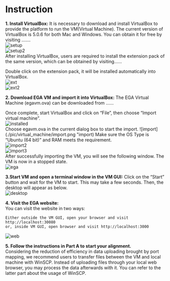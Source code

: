 # Instruction

**1. Install VirtualBox:**
It is necessary to download and install VirtualBox to provide the platform to run the VM(Virtual Machine). The current version of VirtualBox is 5.0.6 for both Mac and Windows. You can obtain it for free by visiting …….  
![setup](./pic/virtual_machine/setup.png "setup")  
![setup2](./pic/virtual_machine/setup2.png "setup2")  
After installing VirtualBox, users are required to install the extension pack of the same version, which can be obtained by visiting……

Double click on the extension pack, it will be installed automatically into VirtualBox.  
![ext](./pic/virtual_machine/ext.png "ext")  
![ext2](./pic/virtual_machine/ext2.png "ext2")  

**2. Download EGA VM and import it into VirtualBox:**
The EGA Virtual Machine (egavm.ova) can be downloaded from ……

Once complete, start VirtualBox and click on “File”, then choose “Import virtual machine”.   
![installed](./pic/virtual_machine/installed.png "installed")  
Choose egavm.ova in the current dialog box to start the import.
![import](./pic/virtual_machine/import.png "import)
Make sure the OS Type is “Ubuntu (64 bit)” and RAM meets the requirement.  
![import2](./pic/virtual_machine/import2.png "import2")  
![import3](./pic/virtual_machine/import3.png "import3")  
After successfully importing the VM, you will see the following window. The VM is now in a stopped state.  
![ega](./pic/virtual_machine/ega.png "ega")  

**3.Start VM and open a terminal window in the VM GUI:**
Click on the “Start” button and wait for the VM to start. This may take a few seconds. Then, the desktop will appear as below.  
![desktop](./pic/virtual_machine/desktop.png "desktop")  

**4. Visit the EGA website:**  
You can visit the website in two ways:

	Either outside the VM GUI, open your browser and visit http://localhost:30080
	or, inside VM GUI, open browser and visit http://localhost:3000  
![web](./pic/virtual_machine/web.png "web")  
		
**5. Follow the instructions in Part A to start your alignment.**  
Considering the reduction of efficiency in data uploading brought by port mapping, we recommend users to transfer files between the VM and local machine with WinSCP. Instead of uploading files through your local web browser, you may process the data afterwards with it. You can refer to the latter part about the usage of WinSCP.


